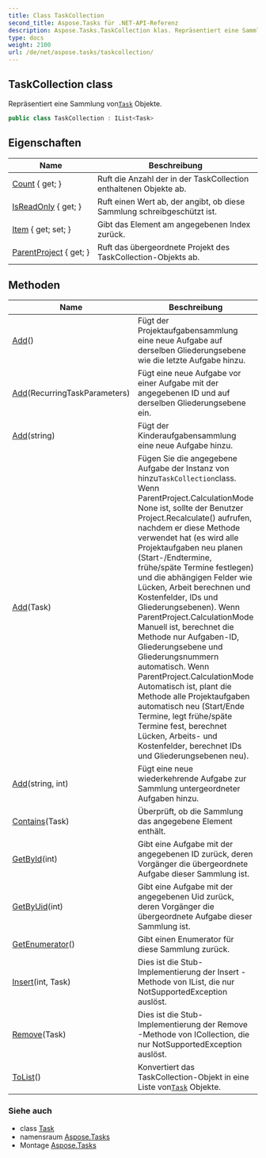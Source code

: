 ```yaml
---
title: Class TaskCollection
second_title: Aspose.Tasks für .NET-API-Referenz
description: Aspose.Tasks.TaskCollection klas. Repräsentiert eine Sammlung vonTask Objekte.
type: docs
weight: 2100
url: /de/net/aspose.tasks/taskcollection/
---
```

## TaskCollection class

Repräsentiert eine Sammlung von[`Task`](../task/) Objekte.

```csharp
public class TaskCollection : IList<Task>
```

## Eigenschaften

| Name | Beschreibung |
| --- | --- |
| [Count](../../aspose.tasks/taskcollection/count/) { get; } | Ruft die Anzahl der in der TaskCollection enthaltenen Objekte ab. |
| [IsReadOnly](../../aspose.tasks/taskcollection/isreadonly/) { get; } | Ruft einen Wert ab, der angibt, ob diese Sammlung schreibgeschützt ist. |
| [Item](../../aspose.tasks/taskcollection/item/) { get; set; } | Gibt das Element am angegebenen Index zurück. |
| [ParentProject](../../aspose.tasks/taskcollection/parentproject/) { get; } | Ruft das übergeordnete Projekt des TaskCollection-Objekts ab. |

## Methoden

| Name | Beschreibung |
| --- | --- |
| [Add](../../aspose.tasks/taskcollection/add/#add)() | Fügt der Projektaufgabensammlung eine neue Aufgabe auf derselben Gliederungsebene wie die letzte Aufgabe hinzu. |
| [Add](../../aspose.tasks/taskcollection/add/#add_1)(RecurringTaskParameters) | Fügt eine neue Aufgabe vor einer Aufgabe mit der angegebenen ID und auf derselben Gliederungsebene ein. |
| [Add](../../aspose.tasks/taskcollection/add/#add_2)(string) | Fügt der Kinderaufgabensammlung eine neue Aufgabe hinzu. |
| [Add](../../aspose.tasks/taskcollection/add/#add_4)(Task) | Fügen Sie die angegebene Aufgabe der Instanz von hinzu`TaskCollection`class. Wenn ParentProject.CalculationMode None ist, sollte der Benutzer Project.Recalculate() aufrufen, nachdem er diese Methode verwendet hat (es wird alle Projektaufgaben neu planen (Start-/Endtermine, frühe/späte Termine festlegen) und die abhängigen Felder wie Lücken, Arbeit berechnen und Kostenfelder, IDs und Gliederungsebenen). Wenn ParentProject.CalculationMode Manuell ist, berechnet die Methode nur Aufgaben-ID, Gliederungsebene und Gliederungsnummern automatisch. Wenn ParentProject.CalculationMode Automatisch ist, plant die Methode alle Projektaufgaben automatisch neu (Start/Ende Termine, legt frühe/späte Termine fest, berechnet Lücken, Arbeits- und Kostenfelder, berechnet IDs und Gliederungsebenen neu). |
| [Add](../../aspose.tasks/taskcollection/add/#add_3)(string, int) | Fügt eine neue wiederkehrende Aufgabe zur Sammlung untergeordneter Aufgaben hinzu. |
| [Contains](../../aspose.tasks/taskcollection/contains/)(Task) | Überprüft, ob die Sammlung das angegebene Element enthält. |
| [GetById](../../aspose.tasks/taskcollection/getbyid/)(int) | Gibt eine Aufgabe mit der angegebenen ID zurück, deren Vorgänger die übergeordnete Aufgabe dieser Sammlung ist. |
| [GetByUid](../../aspose.tasks/taskcollection/getbyuid/)(int) | Gibt eine Aufgabe mit der angegebenen Uid zurück, deren Vorgänger die übergeordnete Aufgabe dieser Sammlung ist. |
| [GetEnumerator](../../aspose.tasks/taskcollection/getenumerator/)() | Gibt einen Enumerator für diese Sammlung zurück. |
| [Insert](../../aspose.tasks/taskcollection/insert/)(int, Task) | Dies ist die Stub-Implementierung der Insert -Methode von IList, die nur NotSupportedException auslöst. |
| [Remove](../../aspose.tasks/taskcollection/remove/)(Task) | Dies ist die Stub-Implementierung der Remove -Methode von ICollection, die nur NotSupportedException auslöst. |
| [ToList](../../aspose.tasks/taskcollection/tolist/)() | Konvertiert das TaskCollection-Objekt in eine Liste von[`Task`](../task/) Objekte. |

### Siehe auch

* class [Task](../task/)
* namensraum [Aspose.Tasks](../../aspose.tasks/)
* Montage [Aspose.Tasks](../../)


